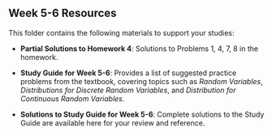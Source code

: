 ## Week 5-6 Resources  

This folder contains the following materials to support your studies:  

- **Partial Solutions to Homework 4**: Solutions to Problems 1, 4, 7, 8 in the homework.

- **Study Guide for Week 5-6**: Provides a list of suggested practice problems from the textbook, covering topics such as *Random Variables*, *Distributions for Discrete Random Variables*, and *Distribution for Continuous Random Variables*.

- **Solutions to Study Guide for Week 5-6**: Complete solutions to the Study Guide are available here for your review and reference.
